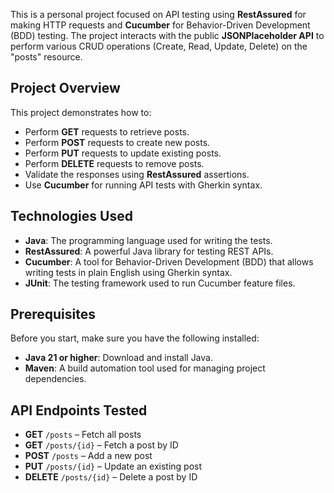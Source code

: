 This is a personal project focused on API testing using **RestAssured** for making HTTP requests and **Cucumber** for Behavior-Driven Development (BDD) testing. The project interacts with the public **JSONPlaceholder API** to perform various CRUD operations (Create, Read, Update, Delete) on the "posts" resource.

## Project Overview

This project demonstrates how to:

- Perform **GET** requests to retrieve posts.
- Perform **POST** requests to create new posts.
- Perform **PUT** requests to update existing posts.
- Perform **DELETE** requests to remove posts.
- Validate the responses using **RestAssured** assertions.
- Use **Cucumber** for running API tests with Gherkin syntax.

## Technologies Used

- **Java**: The programming language used for writing the tests.
- **RestAssured**: A powerful Java library for testing REST APIs.
- **Cucumber**: A tool for Behavior-Driven Development (BDD) that allows writing tests in plain English using Gherkin syntax.
- **JUnit**: The testing framework used to run Cucumber feature files.

## Prerequisites

Before you start, make sure you have the following installed:

- **Java 21 or higher**: Download and install Java. 
- **Maven**: A build automation tool used for managing project dependencies. 

## API Endpoints Tested

- **GET** `/posts` – Fetch all posts
- **GET** `/posts/{id}` – Fetch a post by ID
- **POST** `/posts` – Add a new post
- **PUT** `/posts/{id}` – Update an existing post
- **DELETE** `/posts/{id}` – Delete a post by ID
